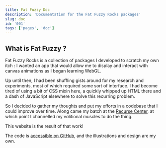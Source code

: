 ```yaml
---
title: Fat Fuzzy Doc
description: 'Documentation for the Fat Fuzzy Rocks packages'
slug: doc
id: '001'
tags: ['pages', 'doc']
---
```


## What is Fat Fuzzy ?

Fat Fuzzy Rocks is a collection of packages I developed to scratch my own itch :
I wanted an app that would allow me to display and interact with canvas animations as I began learning WebGL.

Up until then, I had been shuffling gists around for my research and experiments, most of which required some sort of interface. I had become tired of using a bit of CSS mixin here, a quickly whipped up HTML there and a dash of JavaScript elsewhere to solve this recurring problem.

So I decided to gather my thoughts and put my efforts in a codebase that I could improve over time.
Along came my batch at the [Recurse Center](https://www.recurse.com/), at which point I channelled my volitional muscles to do the thing.

This website is the result of that work!

The code is [accessible on GitHub](https://github.com/fat-fuzzy/rocks), and the illustrations and design are my own.
